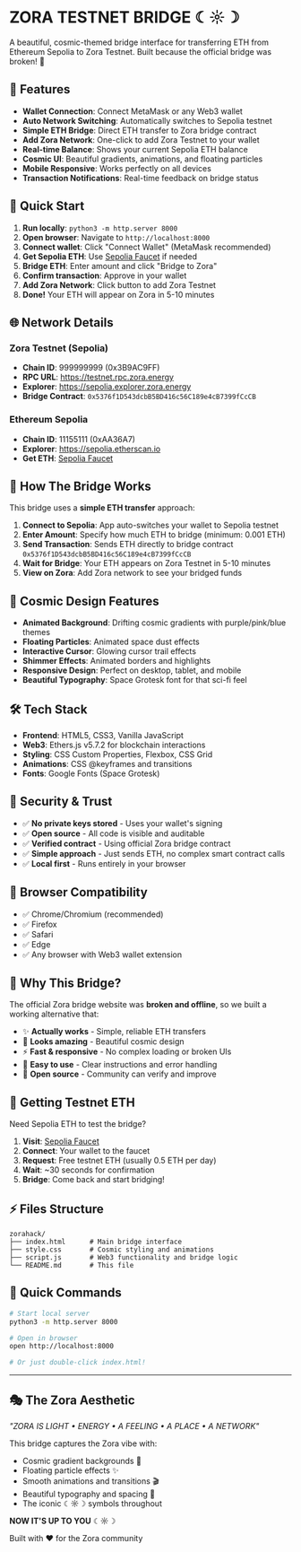 # ZORA TESTNET BRIDGE ☾☼☽

A beautiful, cosmic-themed bridge interface for transferring ETH from Ethereum Sepolia to Zora Testnet. Built because the official bridge was broken! 🚀

## 🌟 Features

- **Wallet Connection**: Connect MetaMask or any Web3 wallet  
- **Auto Network Switching**: Automatically switches to Sepolia testnet
- **Simple ETH Bridge**: Direct ETH transfer to Zora bridge contract
- **Add Zora Network**: One-click to add Zora Testnet to your wallet
- **Real-time Balance**: Shows your current Sepolia ETH balance
- **Cosmic UI**: Beautiful gradients, animations, and floating particles
- **Mobile Responsive**: Works perfectly on all devices
- **Transaction Notifications**: Real-time feedback on bridge status

## 🚀 Quick Start

1. **Run locally**: `python3 -m http.server 8000`
2. **Open browser**: Navigate to `http://localhost:8000`
3. **Connect wallet**: Click "Connect Wallet" (MetaMask recommended)
4. **Get Sepolia ETH**: Use [Sepolia Faucet](https://sepoliafaucet.com/) if needed
5. **Bridge ETH**: Enter amount and click "Bridge to Zora"
6. **Confirm transaction**: Approve in your wallet
7. **Add Zora Network**: Click button to add Zora Testnet
8. **Done!** Your ETH will appear on Zora in 5-10 minutes

## 🌐 Network Details

### Zora Testnet (Sepolia)
- **Chain ID**: 999999999 (0x3B9AC9FF)
- **RPC URL**: https://testnet.rpc.zora.energy
- **Explorer**: https://sepolia.explorer.zora.energy
- **Bridge Contract**: `0x5376f1D543dcbB5BD416c56C189e4cB7399fCcCB`

### Ethereum Sepolia  
- **Chain ID**: 11155111 (0xAA36A7)
- **Explorer**: https://sepolia.etherscan.io
- **Get ETH**: [Sepolia Faucet](https://sepoliafaucet.com/)

## 💫 How The Bridge Works

This bridge uses a **simple ETH transfer** approach:

1. **Connect to Sepolia**: App auto-switches your wallet to Sepolia testnet
2. **Enter Amount**: Specify how much ETH to bridge (minimum: 0.001 ETH)  
3. **Send Transaction**: Sends ETH directly to bridge contract `0x5376f1D543dcbB5BD416c56C189e4cB7399fCcCB`
4. **Wait for Bridge**: Your ETH appears on Zora Testnet in 5-10 minutes
5. **View on Zora**: Add Zora network to see your bridged funds

## 🎨 Cosmic Design Features

- **Animated Background**: Drifting cosmic gradients with purple/pink/blue themes
- **Floating Particles**: Animated space dust effects  
- **Interactive Cursor**: Glowing cursor trail effects
- **Shimmer Effects**: Animated borders and highlights
- **Responsive Design**: Perfect on desktop, tablet, and mobile
- **Beautiful Typography**: Space Grotesk font for that sci-fi feel

## 🛠 Tech Stack

- **Frontend**: HTML5, CSS3, Vanilla JavaScript
- **Web3**: Ethers.js v5.7.2 for blockchain interactions  
- **Styling**: CSS Custom Properties, Flexbox, CSS Grid
- **Animations**: CSS @keyframes and transitions
- **Fonts**: Google Fonts (Space Grotesk)

## 🔐 Security & Trust

- ✅ **No private keys stored** - Uses your wallet's signing
- ✅ **Open source** - All code is visible and auditable  
- ✅ **Verified contract** - Using official Zora bridge contract
- ✅ **Simple approach** - Just sends ETH, no complex smart contract calls
- ✅ **Local first** - Runs entirely in your browser

## 📱 Browser Compatibility

- ✅ Chrome/Chromium (recommended)
- ✅ Firefox  
- ✅ Safari
- ✅ Edge
- ✅ Any browser with Web3 wallet extension

## 🎯 Why This Bridge?

The official Zora bridge website was **broken and offline**, so we built a working alternative that:

- ✨ **Actually works** - Simple, reliable ETH transfers
- 🎨 **Looks amazing** - Beautiful cosmic design  
- ⚡ **Fast & responsive** - No complex loading or broken UIs
- 🔧 **Easy to use** - Clear instructions and error handling
- 🌟 **Open source** - Community can verify and improve

## 🚀 Getting Testnet ETH

Need Sepolia ETH to test the bridge?

1. **Visit**: [Sepolia Faucet](https://sepoliafaucet.com/)
2. **Connect**: Your wallet to the faucet
3. **Request**: Free testnet ETH (usually 0.5 ETH per day)
4. **Wait**: ~30 seconds for confirmation
5. **Bridge**: Come back and start bridging! 

## ⚡ Files Structure

```
zorahack/
├── index.html      # Main bridge interface
├── style.css       # Cosmic styling and animations  
├── script.js       # Web3 functionality and bridge logic
└── README.md       # This file
```

## 🌟 Quick Commands

```bash
# Start local server
python3 -m http.server 8000

# Open in browser
open http://localhost:8000

# Or just double-click index.html!
```

---

## 🎭 The Zora Aesthetic

*"ZORA IS LIGHT • ENERGY • A FEELING • A PLACE • A NETWORK"*

This bridge captures the Zora vibe with:
- Cosmic gradient backgrounds 🌌
- Floating particle effects ✨  
- Smooth animations and transitions 🎬
- Beautiful typography and spacing 📝
- The iconic ☾☼☽ symbols throughout

**NOW IT'S UP TO YOU** ☾☼☽

Built with ❤️ for the Zora community 